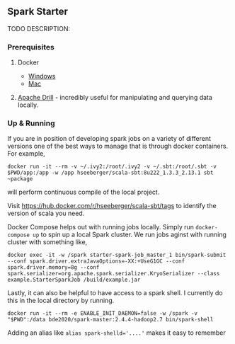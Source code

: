 ## Spark Starter

TODO DESCRIPTION:


### Prerequisites

1. Docker

    + [Windows](https://docs.docker.com/docker-for-windows/install/)
    + [Mac](https://download.docker.com/mac/stable/Docker.dmg)


3. [Apache Drill](https://drill.apache.org/docs/running-drill-on-docker/) - incredibly useful for manipulating and querying data locally.

### Up & Running

If you are in position of developing spark jobs on a variety of different versions one of the best
ways to manage that is through docker containers. For example,

```
docker run -it --rm -v ~/.ivy2:/root/.ivy2 -v ~/.sbt:/root/.sbt -v $PWD/app:/app -w /app hseeberger/scala-sbt:8u222_1.3.3_2.13.1 sbt ~package
```

will perform continuous compile of the local project.

Visit https://hub.docker.com/r/hseeberger/scala-sbt/tags to identify the version of scala you need.


Docker Compose helps out with running jobs locally. Simply run `docker-compose up` to spin up a local Spark cluster. We run jobs aginst with running cluster with something like,

```
docker exec -it -w /spark starter-spark-job_master_1 bin/spark-submit --conf spark.driver.extraJavaOptions=-XX:+UseG1GC --conf spark.driver.memory=8g --conf spark.serializer=org.apache.spark.serializer.KryoSerializer --class example.StarterSparkJob /build/example.jar
```

Lastly, it can also be helpful to have access to a spark shell. I currently do this in the local directory by running.

```
docker run -it --rm -e ENABLE_INIT_DAEMON=false -w /spark -v "$PWD":/data bde2020/spark-master:2.4.4-hadoop2.7 bin/spark-shell
```

Adding an alias like `alias spark-shelld='....'` makes it easy to remember
